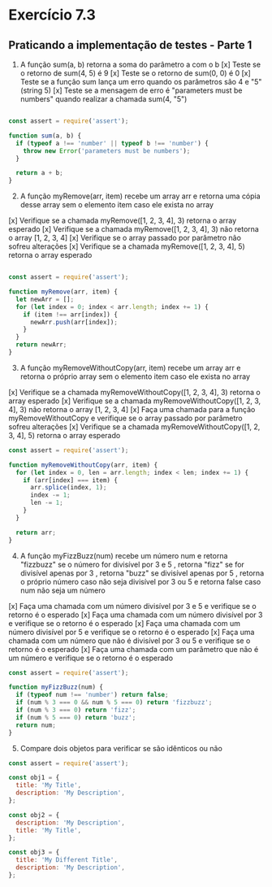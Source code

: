 # Exercício 7.3

## Praticando a implementação de testes - Parte 1


1. A função sum(a, b) retorna a soma do parâmetro a com o b
[x] Teste se o retorno de sum(4, 5) é 9
[x] Teste se o retorno de sum(0, 0) é 0
[x] Teste se a função sum lança um erro quando os parâmetros são 4 e "5" (string 5)
[x] Teste se a mensagem de erro é "parameters must be numbers" quando realizar a chamada sum(4, "5")

``` javascript

const assert = require('assert');

function sum(a, b) {
  if (typeof a !== 'number' || typeof b !== 'number') {
    throw new Error('parameters must be numbers');
  }

  return a + b;
}

```

2. A função myRemove(arr, item) recebe um array arr e retorna uma cópia desse array sem o elemento item caso ele exista no array

[x] Verifique se a chamada myRemove([1, 2, 3, 4], 3) retorna o array esperado
[x] Verifique se a chamada myRemove([1, 2, 3, 4], 3) não retorna o array [1, 2, 3, 4]
[x] Verifique se o array passado por parâmetro não sofreu alterações
[x] Verifique se a chamada myRemove([1, 2, 3, 4], 5) retorna o array esperado

```javascript

const assert = require('assert');

function myRemove(arr, item) {
  let newArr = [];
  for (let index = 0; index < arr.length; index += 1) {
    if (item !== arr[index]) {
      newArr.push(arr[index]);
    }
  }
  return newArr;
}

```

3. A função myRemoveWithoutCopy(arr, item) recebe um array arr e retorna o próprio array sem o elemento item caso ele exista no array

[x] Verifique se a chamada myRemoveWithoutCopy([1, 2, 3, 4], 3) retorna o array esperado
[x] Verifique se a chamada myRemoveWithoutCopy([1, 2, 3, 4], 3) não retorna o array [1, 2, 3, 4]
[x] Faça uma chamada para a função myRemoveWithoutCopy e verifique se o array passado por parâmetro sofreu alterações
[x] Verifique se a chamada myRemoveWithoutCopy([1, 2, 3, 4], 5) retorna o array esperado

``` javascript
const assert = require('assert');

function myRemoveWithoutCopy(arr, item) {
  for (let index = 0, len = arr.length; index < len; index += 1) {
    if (arr[index] === item) {
      arr.splice(index, 1);
      index -= 1;
      len -= 1;
    }
  }

  return arr;
}

```

4. A função myFizzBuzz(num) recebe um número num e retorna "fizzbuzz" se o número for divisível por 3 e 5 , retorna "fizz" se for divisível apenas por 3 , retorna "buzz" se divisível apenas por 5 , retorna o próprio número caso não seja divisível por 3 ou 5 e retorna false caso num não seja um número

[x] Faça uma chamada com um número divisível por 3 e 5 e verifique se o retorno é o esperado
[x] Faça uma chamada com um número divisível por 3 e verifique se o retorno é o esperado
[x] Faça uma chamada com um número divisível por 5 e verifique se o retorno é o esperado
[x] Faça uma chamada com um número que não é divisível por 3 ou 5 e verifique se o retorno é o esperado
[x] Faça uma chamada com um parâmetro que não é um número e verifique se o retorno é o esperado

```javascript
const assert = require('assert');

function myFizzBuzz(num) {
  if (typeof num !== 'number') return false;
  if (num % 3 === 0 && num % 5 === 0) return 'fizzbuzz';
  if (num % 3 === 0) return 'fizz';
  if (num % 5 === 0) return 'buzz';
  return num;
}

```
5. Compare dois objetos para verificar se são idênticos ou não

```javascript
const assert = require('assert');

const obj1 = {
  title: 'My Title',
  description: 'My Description',
};

const obj2 = {
  description: 'My Description',
  title: 'My Title',
};

const obj3 = {
  title: 'My Different Title',
  description: 'My Description',
};

```
